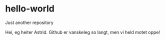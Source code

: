 # hello-world
Just another repository

Hei, eg heiter Astrid. Github er vanskeleg so langt, men vi held motet oppe!
